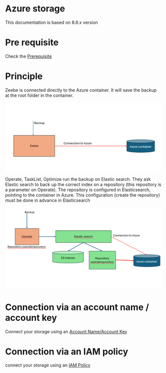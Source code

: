 # Azure storage


This documentation is based on 8.6.x version


# Pre requisite

Check the [Prerequisite](AzurePrerequisite.md)

# Principle

Zeebe is connected directly to the Azure container. It will save the backup at the root folder in the container.

![Principle Zeebe](image/PrincipleZeebe.png)

Operate, TaskList, Optimize run the backup on Elastic search. They ask Elastic search to back up the correct index on a repository (this repository is a parameter on Operate).
The repository is configured in Elasticsearch, pointing to the container in Azure. This configuration (create the repository) must be done in advance in Elasticsearch

![Principle Operate](image/PrincipleOperate.png)

# Connection via an account name / account key

Connect your storage using an [Account Name/Account Key](AzureAccountName.md)

# Connection via an IAM policy

connect your storage using an [IAM Policy](AzureIAMPolicy.md)



